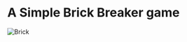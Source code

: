 # A Simple Brick Breaker game
![Brick](https://github.com/user-attachments/assets/32f6399c-d07d-427f-860c-e191ae0f68cd)
